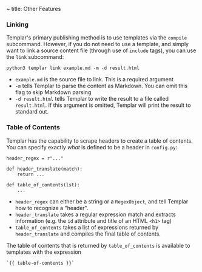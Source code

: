 ~ title: Other Features

### Linking

Templar's primary publishing method is to use templates via the
`compile` subcommand. However, if you do not need to use a template,
and simply want to link a source content file (through use of `include`
tags), you can use the `link` subcommand:

    python3 templar link example.md -m -d result.html

* `example.md` is the source file to link. This is a required argument
* `-m` tells Templar to parse the content as Markdown. You can omit
  this flag to skip Markdown parsing
* `-d result.html` tells Templar to write the result to a file called
  `result.html`. If this argument is omitted, Templar will print the
  result to standard out.

### Table of Contents

Templar has the capability to scrape headers to create a table of
contents. You can specify exactly *what* is defined to be a header in
`config.py`:

    header_regex = r"..."

    def header_translate(match):
        return ...

    def table_of_contents(lst):
        ...

* `header_regex` can either be a string or a `RegexObject`, and tell
Templar how to recognize a "header".
* `header_translate` takes a regular expression match and extracts
  information (e.g. the `id` attribute and title of an HTML `<h1>` tag)
* `table_of_contents` takes a list of expressions returned by
  `header_translate` and compiles the final table of contents.

The table of contents that is returned by `table_of_contents` is
available to templates with the expression

    `{{ table-of-contents }}`
